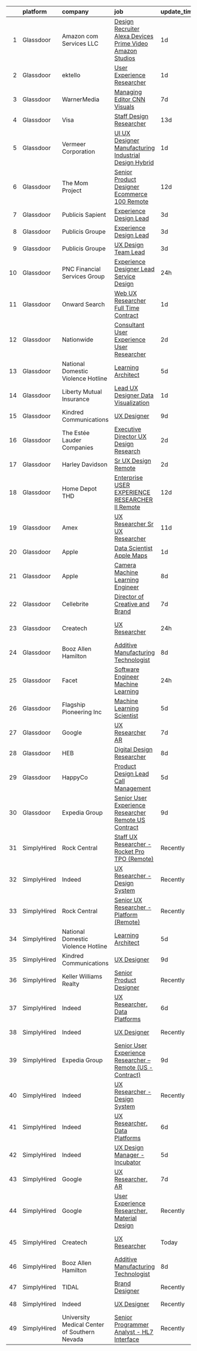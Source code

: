 

|    | platform    | company                                      | job                                                                                                                                                                                                                                                                                                                                                                                                                                                                                                                                                                                                                                                                                                                                                                                                                                                                                                                                                                                                                                                                                                                                                                                                                                                                                                                                                                                                                                                                                                                                                                                                                                                                           | update_time   | location                  |
|---:|:------------|:---------------------------------------------|:------------------------------------------------------------------------------------------------------------------------------------------------------------------------------------------------------------------------------------------------------------------------------------------------------------------------------------------------------------------------------------------------------------------------------------------------------------------------------------------------------------------------------------------------------------------------------------------------------------------------------------------------------------------------------------------------------------------------------------------------------------------------------------------------------------------------------------------------------------------------------------------------------------------------------------------------------------------------------------------------------------------------------------------------------------------------------------------------------------------------------------------------------------------------------------------------------------------------------------------------------------------------------------------------------------------------------------------------------------------------------------------------------------------------------------------------------------------------------------------------------------------------------------------------------------------------------------------------------------------------------------------------------------------------------|:--------------|:--------------------------|
|  1 | Glassdoor   | Amazon com Services LLC                      | [Design Recruiter  Alexa  Devices  Prime Video   Amazon Studios](https://www.glassdoor.com/partner/jobListing.htm?pos=117&ao=1136043&s=58&guid=000001816b4bf6c186ebe4c7071028c8&src=GD_JOB_AD&t=SR&vt=w&cs=1_d46f5a2d&cb=1655362549769&jobListingId=1007940037624&jrtk=3-0-1g5lkntnor05f801-1g5lknto0ii0v800-4c5852f152ca5b23-)                                                                                                                                                                                                                                                                                                                                                                                                                                                                                                                                                                                                                                                                                                                                                                                                                                                                                                                                                                                                                                                                                                                                                                                                                                                                                                                                               | 1d            | New York, NY              |
|  2 | Glassdoor   | ektello                                      | [User Experience Researcher](https://www.glassdoor.com/partner/jobListing.htm?pos=104&ao=1110586&s=58&guid=000001816b4bf6c186ebe4c7071028c8&src=GD_JOB_AD&t=SR&vt=w&ea=1&cs=1_2d49d1f8&cb=1655362549768&jobListingId=1007939618815&cpc=7095061949A44974&jrtk=3-0-1g5lkntnor05f801-1g5lknto0ii0v800-915ffd92501460ca--6NYlbfkN0CLjQmfy67UqlWxJvyH5uxFrQGBFL1cdeZdgq-fUlKTljvii19VO40o9hODfeR06z4R3gKYeA12dSiTX4yFC_llT-SHO-vTVqwBvTr0TUeQ7sqQLmharss2OEzlzSIVsfsJmAiheDQVb3SGwk3mUzb-JDtsyTgnc840NTm9Xfdo-DwM4oPtxPVfXtd_PHWKQmccjNi73K79CX4igqluS7B5a48GrdZx31Qbious85VqN6sxs0DpemCxxR8GhptH-v9L80m7EG6Ct5JeGYoMgsdNYH6chaebvH9g0iGxg9XAp4NpVP0agaYFLO4j2ZoyXbjK0oK1w4CoPJU0unDVOrPIpltVTSctyA2AxwoQGIrTCHJ-6r8DUK-edM3kwP3g1ENMBTDVqDEob6H2rAG-VdoLFCg_s8Fs-cT7C2tAFtj5YXFDcLPjjLTXpM9aH48Lz_tgUsxR79qsEyvi9sG23oTQ1cMf7WaYnEqX1OQAx5RSaCmd9VGTUHw06II6YqqS3X48ZsaQGT0xrlmeQ9nMJG9a)                                                                                                                                                                                                                                                                                                                                                                                                                                                                                                                                                                                                                                                                                                                                                                                         | 1d            | Washington, DC            |
|  3 | Glassdoor   | WarnerMedia                                  | [Managing Editor  CNN Visuals](https://www.glassdoor.com/partner/jobListing.htm?pos=130&ao=1136043&s=58&guid=000001816b4bf6c186ebe4c7071028c8&src=GD_JOB_AD&t=SR&vt=w&cs=1_fc001968&cb=1655362549774&jobListingId=1007927233663&jrtk=3-0-1g5lkntnor05f801-1g5lknto0ii0v800-9269f9eb4ea3cb9c-)                                                                                                                                                                                                                                                                                                                                                                                                                                                                                                                                                                                                                                                                                                                                                                                                                                                                                                                                                                                                                                                                                                                                                                                                                                                                                                                                                                                 | 7d            | New York, NY              |
|  4 | Glassdoor   | Visa                                         | [Staff Design Researcher](https://www.glassdoor.com/partner/jobListing.htm?pos=128&ao=1136043&s=58&guid=000001816b4bf6c186ebe4c7071028c8&src=GD_JOB_AD&t=SR&vt=w&cs=1_bc32535a&cb=1655362549773&jobListingId=1007914977157&jrtk=3-0-1g5lkntnor05f801-1g5lknto0ii0v800-6e5edac88f45572f-)                                                                                                                                                                                                                                                                                                                                                                                                                                                                                                                                                                                                                                                                                                                                                                                                                                                                                                                                                                                                                                                                                                                                                                                                                                                                                                                                                                                      | 13d           | Austin, TX                |
|  5 | Glassdoor   | Vermeer Corporation                          | [UI UX Designer   Manufacturing   Industrial Design   Hybrid](https://www.glassdoor.com/partner/jobListing.htm?pos=102&ao=1110586&s=58&guid=000001816b4bf6c186ebe4c7071028c8&src=GD_JOB_AD&t=SR&vt=w&ea=1&cs=1_57c49438&cb=1655362549767&jobListingId=1007939572469&cpc=87E10CCD0B336EFC&jrtk=3-0-1g5lkntnor05f801-1g5lknto0ii0v800-5814b1387374f9ff--6NYlbfkN0AQhm7jCNPWkAtdbrHYinuEF-a0ad_XwdBYqI5V9T1t0eKmjEvq3vv5sOGzcJNLHLvIjBhYqmqlClFR6e98mvR4lkpUc3f2JXGugAMhnxLn-m9ANesKFbG4fAHzH33GX4vDGc_zmHO1yvG1hduN-bPLqT7qrNTUkiEl4C7Evff0_3N74_eX90ADEyK0E18Btu9FYThZiCdK-dDpHpb8kh_idNSEH0m7WR6uww6SnAW_pehyuV-s1m3JCviJaj6oU-HcX8XDIV5xNTPSP4-7JezLYu9EpOm8KjqmaB3JniUmR1fEYWkysJ0YwRHCiSRNLbY9gAhLPYkroNrBSVBsMu1RbwEDY0QsZKS444g8PHXT9sn13vZf6kIwPFDklBbuM5adQIbe135JhoWMCzhyth6NBZ3NkaXx1adeR7Swh3A_6m1WyrihBJcgUFaJlLkfCDPdWlpK-7mz0dheqeLijDHQ3bSSuP3Ryv71ZAuZqgae33ar25qbBtTDXNCiPO_76QRzsBgk5gM8vA%3D%3D)                                                                                                                                                                                                                                                                                                                                                                                                                                                                                                                                                                                                                                                                                                                                                            | 1d            | Pella, IA                 |
|  6 | Glassdoor   | The Mom Project                              | [Senior Product Designer  Ecommerce  100  Remote ](https://www.glassdoor.com/partner/jobListing.htm?pos=112&ao=1110586&s=58&guid=000001816b4bf6c186ebe4c7071028c8&src=GD_JOB_AD&t=SR&vt=w&cs=1_6363de9d&cb=1655362549768&jobListingId=1007916631797&cpc=8795CF9063CD573D&jrtk=3-0-1g5lkntnor05f801-1g5lknto0ii0v800-5dc217c156d2c160--6NYlbfkN0BDp_epf89aHDQhKpPegNJQ_ldQpEFZQsM9OcONMGxWx6pU56EKHF58QjVdAUvn2gUtaHUX3eLkJUiJQbi6OaBCyzUet3Z3d50_CjC2tXwtJcpx5M_a7xHbrE0_NT1JBo_I04700zYR1GArHt4e4I2AyoeFWxNoCyUlXVVhu8DkOuV_rtohP-ykCF1AY_QxfwdKnU6t7Jejw74HphY28Ylsi3bAywh7RMwXiKyZdomk6N9uKvQmTTAQI5XdgJCsxUlpXYrN6BR5wxMFRlsmPP3EnxrEqKrDVUpcaNH0P3xpz4QCS11r2S1s1utwGH6eyoZZyeups1o6yxgzM4bU9KXC6xR2VpV24oR4K1769rub_qI9MY602M02ne4SevxH32U6rpGAZ95FxelDTs0b5aQdSgMR-f99gIj-m4lNSkjnXB387CpF7yE0G5ob38hs7vcACwythm9jM35ukFx3H-xGO06c9FxKebWXMVI5R35AGEzJl7huF9K6IywdOa0Dm3RZI6wlUCejEZnGZ0m4M2frKADlw7xxbjCIcKgK8MHTopAz8C_ZfAwa5ivZclbnF7gudoduimYEKw%3D%3D)                                                                                                                                                                                                                                                                                                                                                                                                                                                                                                                                                                                                                                                                                                            | 12d           | Remote                    |
|  7 | Glassdoor   | Publicis Sapient                             | [Experience Design Lead](https://www.glassdoor.com/partner/jobListing.htm?pos=114&ao=1136043&s=58&guid=000001816b4bf6c186ebe4c7071028c8&src=GD_JOB_AD&t=SR&vt=w&cs=1_93ea83ab&cb=1655362549768&jobListingId=1007934931638&jrtk=3-0-1g5lkntnor05f801-1g5lknto0ii0v800-77a468ae4d75ef22-)                                                                                                                                                                                                                                                                                                                                                                                                                                                                                                                                                                                                                                                                                                                                                                                                                                                                                                                                                                                                                                                                                                                                                                                                                                                                                                                                                                                       | 3d            | Arlington, VA             |
|  8 | Glassdoor   | Publicis Groupe                              | [Experience Design Lead](https://www.glassdoor.com/partner/jobListing.htm?pos=105&ao=1110586&s=58&guid=000001816b4bf6c186ebe4c7071028c8&src=GD_JOB_AD&t=SR&vt=w&cs=1_6a8ec328&cb=1655362549767&jobListingId=1007934425691&cpc=7F6F94E2229B3AB5&jrtk=3-0-1g5lkntnor05f801-1g5lknto0ii0v800-382615c1289c0ca0--6NYlbfkN0D_XFSRfOpY7hhzl86VUrgfgdzYRVdqdkK81Ka1OFk9uvbkATakQEdFwrYHTgh9OVwBtHYeST2bQAkasn9xaf1w8KSFezw_4TerrmgxmnbLkkAax3jNFfEFppmRysJvJ9SdePXjCVycuVDBhETutpIXJK0z_W9iPAjAO1yxB_TIOxaaJF9styGib-OjSO4dwP2M_m6nWIw6Tq32WCn6aCQmT1gKh59DZr2kcP0ehiB5SQzgWLu6-GhU3BBC6PcwHDnepIzYguFnBLZj2HG1Toxk7aGiPahlpv8CjiQfxDN8a5sotMTmOVsCP5pwNh_KLbdXCyevDdiGQB26iUuKHbIwIDhid9ZtoWL9gBcuD7JBIlJv5HMmQQLnI3q0L4jl56axZkKGl7kKRzFyF_rEvrGYV6djFROXkLjQbOriDc3X5_tBHzFM0Ru3li04R1Q5ESPuJ565wyMSB0ZSHHaaJ6rJEvR4pOsnbuDQYPgVDu0e0gM8MQ3P9wWtzDBW4oL2MKkyU4uJ3E6r_fpXAVmPvlA_p3mkXfisSIxtH_c7WtHbubaaEZWmi-S1iBAifKVkzKIyYvsIVRpu6w%3D%3D)                                                                                                                                                                                                                                                                                                                                                                                                                                                                                                                                                                                                                                                                                                                                      | 3d            | Arlington, VA             |
|  9 | Glassdoor   | Publicis Groupe                              | [UX Design Team Lead](https://www.glassdoor.com/partner/jobListing.htm?pos=106&ao=1110586&s=58&guid=000001816b4bf6c186ebe4c7071028c8&src=GD_JOB_AD&t=SR&vt=w&cs=1_7e1465e7&cb=1655362549768&jobListingId=1007934425816&cpc=B101C867B3EF2D75&jrtk=3-0-1g5lkntnor05f801-1g5lknto0ii0v800-27508a5d33371466--6NYlbfkN0D_XFSRfOpY7hhzl86VUrgfgdzYRVdqdkK81Ka1OFk9uvbkATakQEdFwrYHTgh9OVwBtHYeST2bQHqZVu2VQmGoH6nL6wJ1dQRAltlNrllCYcrzh3c-Vr_CA-mOrDm2ksWctH1SlP43RUOhohSOAiq0qd6NmjjtYHw9tIihh9qXgCFo3K4p8Xf3oJ1iojTo5R0vY1E6xeQ4daYiqIO1JLZqyfVFugm7xysCRA9t6Ckz8AkjTUSBf0MAhb7GtUIhUarHTpYPwu3Vx8QLF38NvyDQtvBidFLB-S5UyIhWAxiW0lCwUdI-N70lhJ08GXBj-H4TNi6iJSzTZ7fJujw2O-eINmxerLlEm9hhzoPe9pM3gEc6CQmGErAY_Md9pLwsCAoVP5vmLDFa42G2V99KYV8rRwWWIm7fWEgnvJzev83craAtLUaIJHMF7HNFdZ5nElsjeeQusw3Ud-ifB8x0LdfX9jtcRvG9OFNium6zCPfl5wtRYIPR784eYtaCnmm2WUiMovbL6TvVrAeAyv_ZSR4PkrhkLD6yravWZLT3v2Z2sQ1ZzsRYe5_PmiJ2J03vjO0gOkGaxPuiDQ%3D%3D)                                                                                                                                                                                                                                                                                                                                                                                                                                                                                                                                                                                                                                                                                                                                         | 3d            | Birmingham, MI            |
| 10 | Glassdoor   | PNC Financial Services Group                 | [Experience Designer Lead  Service Design ](https://www.glassdoor.com/partner/jobListing.htm?pos=107&ao=1110586&s=58&guid=000001816b4bf6c186ebe4c7071028c8&src=GD_JOB_AD&t=SR&vt=w&cs=1_461e4aaa&cb=1655362549768&jobListingId=1007942037231&cpc=32EE424DE2B657EB&jrtk=3-0-1g5lkntnor05f801-1g5lknto0ii0v800-e1048c4a7488a4b5--6NYlbfkN0AMofH_6zXbiqn6xehDj89HQNfpf30LHk40Y3Yl5cZTpm-EXukPQNetNbgZyPcaSjneri_Zr3A6QWF6FdAlbOrEMBNVOw9vgoWDRUe91IVDv1OwB4wFmp8KO_fPo_MXpvTlU-C4Sa8lcMKpDh0X7uZ4aPMVaYusQvkk9hD1fx3f2YntrD-lfDFzRM7PzuDnE0NQSlwfeSYALccZG4q6qbBqi1H9iXk0p2IsE6PYDWkH1HurTeFiecRf9Z2S0X85ZYTa2Gna7dr45z4CAV3alxm0h7QlJiUOqX4hPG4Oqm3X4bAglnMJ6kkID9KhH1VDghsKtpYv5iDA4YvivFNIX0DKiGsTuxrI9YmtSJ-5zrfCjiUUMQ5lWYifTFjHyMXA9ell4uU9H-nD6ocRgJa_dQJ2IutDtpmZ5w7SHOFqbi_V76O_Z-jkiWfY__9DALAhMxdPN0nSHyWNA4Ebx71lAb1wkZdzHWuPOcBNMdA6ea48Y0QT46Nh9JVhWoH4PJe_zN9wuc-mR7AycW2EjEt-rvwMyWH8MilHRLqc7tMY-9O-4ZbYJ1DvffZGKh3UaxAVVk7hOnU357H06_09GHHYeCptoKvxz6ydxdmyEdHb6zYI1MoWltgFTC5pcyO17qZlVSMgHxO_VHrWHQq9G1XaIU0RSDbI4jYdQllEINeHRteESh_OFKUk139It_soE2KdyBS0KPLWAl_cxT7IBN2c74ECMsTOfvezSQX2NswTWNGuRhen2Z3Rkq_i0c455-OZ82NpE2wX536d4RHfjUzcywVKgSFfifARNSun1JDKE_eWWMJ28BweEd1GzPzxgwkEkdJFhA-TixduWtx3utK8zX1b5mTEj-ZYDPqYyTVp7XZlUQum8ZV5_n3yJSzDG0s0NCnJJh1FhkHWiICermX-zERf6IhcjJCcnQYL7hQTaeVAireruFPaBLKcjuRgW8UQ-PkCUNUnxjexiUzJhWkzzRh73A2O-qTzCwO_-GvL-iolldmMAXc8p7b-rxmppe45QbTxK4R6tQWqnqlD2oR66FmBFwpRGPj8C7nMFaudo-_g24ikDVnu9sLNyPQo5d25Rhvna713joffzeTSPVl0d7onUl89HFYHolMXFdBbdCs1lQnJJeLOUiCCX9DdkRNA8Suur9s2DDyc8KcLRB58vixwPg-RjhliKZrlW-Q_lZ7uOLNuKr4HDfTyTduOXQy322wREt0MulumfEZC4ycikTaHs2jcWu-InFGQ-CfIuyC1PHmkFLkNU3jKc-GtDvVGeN4%3D) | 24h           | Pittsburgh, PA            |
| 11 | Glassdoor   | Onward Search                                | [Web UX Researcher  Full Time  Contract ](https://www.glassdoor.com/partner/jobListing.htm?pos=109&ao=1110586&s=58&guid=000001816b4bf6c186ebe4c7071028c8&src=GD_JOB_AD&t=SR&vt=w&cs=1_9fe0de7e&cb=1655362549768&jobListingId=1007940042341&cpc=8CDBB1EC89CF7160&jrtk=3-0-1g5lkntnor05f801-1g5lknto0ii0v800-46016db12243d46a--6NYlbfkN0B7YoEZZ2QAGDyEGGmBPAUWSHc1Mt3sMCn9FehKcWA3w0jw7EbYYLNYrsl7tzDtlmlQSUvfRpJRCbv_P0iYogh_lSFwspnq4sCwQ51b79w-0e-rcgtuqIJpxCMci_goJtyYRxG9MaUhxITQ-9vrLjypFDZqPJxd_WXNDtaSnyNStnf2tM82Jjf9KNCuUUJwlRspq8-2z_zSp2mRPJ4bSwW4Vd1Q-3kzwjGUH6inWGrirrlMbYdZyQ-FWj1nbuJFLBH3pNqw4Q0i2KYuDPp_kJSCH_K6rKEj8p1ptq2DKUc7qZ3W_fcxOe6vbEyBG7bjDQOHXYW896oIGHAdR1UYt2zq6uzi4Y--ZCk2k_rsJC5dq0RC-eK8XlcsbEd46FKcfn72o3BrXoNf0EZUTtaRaebH3FbJ8S0DEjwAzgHilS3uE-V2XRlPKi-QZdxdIwzEEMBLRoOIby-9euknlzFieo9r0UCVrdjQH7ySBt5Mh8nxej3nan0AtReFR4XPFX8afbqP_mCdzZ9IH_txXxxR_E8XHy36cKWRvU6z-v2EdcUQMRMuUpktP8SWvxc1vYxX-xpIsDWNoUw0OQO-Vnu71W6bJM7i53AlOWYRr6Fisq9y6_ySa2wDwzqb8W418WCqI31Bscj3LJoV4J6PnQG0RLbUiHGHxCbB7E2FXC1zpcjICHDiholZlyqL6n7AioMlbheSa4wLRZhLAmrp7IVSHOnAAoYPxBkegchVDifTuTjfRp3Qnw6sXS5Pnac02b8xC1E1PtDfjliVJzj6pDh0AZA-lhqy2Rtq-156YChAdBRjR_unJRSWHOTX__rXmn9-3LR8VD_cqx00X6L1LVwcajPF6t1VxXPEmGnCuAObI8A9Ha4ru92zUGoh7NqAVONQtpa3XawVx0OHolpx3tOjdrcs7vGajKCq_i81xdN-DoGdoH5yq5bStp_GgcpbZ091mwvRZecVI985Nhg-txZQI7TfA3EDfXBUjwKQlE8f_4ei2q4SdvpeWR_EaWZD1yGglyq8etgjqYxHVA%3D%3D)                                                                                                                                                                                                                                                     | 1d            | Newark, CA                |
| 12 | Glassdoor   | Nationwide                                   | [Consultant  User Experience  User Researcher](https://www.glassdoor.com/partner/jobListing.htm?pos=118&ao=1136043&s=58&guid=000001816b4bf6c186ebe4c7071028c8&src=GD_JOB_AD&t=SR&vt=w&cs=1_fcbeab59&cb=1655362549769&jobListingId=1007935266371&jrtk=3-0-1g5lkntnor05f801-1g5lknto0ii0v800-521af0eb0c1b4f09-)                                                                                                                                                                                                                                                                                                                                                                                                                                                                                                                                                                                                                                                                                                                                                                                                                                                                                                                                                                                                                                                                                                                                                                                                                                                                                                                                                                 | 2d            | Columbus, OH              |
| 13 | Glassdoor   | National Domestic Violence Hotline           | [Learning Architect](https://www.glassdoor.com/partner/jobListing.htm?pos=119&ao=1136043&s=58&guid=000001816b4bf6c186ebe4c7071028c8&src=GD_JOB_AD&t=SR&vt=w&cs=1_93abcab7&cb=1655362549769&jobListingId=1007932462178&jrtk=3-0-1g5lkntnor05f801-1g5lknto0ii0v800-598d2697d5f9388b-)                                                                                                                                                                                                                                                                                                                                                                                                                                                                                                                                                                                                                                                                                                                                                                                                                                                                                                                                                                                                                                                                                                                                                                                                                                                                                                                                                                                           | 5d            | Austin, TX                |
| 14 | Glassdoor   | Liberty Mutual Insurance                     | [Lead UX Designer   Data Visualization](https://www.glassdoor.com/partner/jobListing.htm?pos=108&ao=1110586&s=58&guid=000001816b4bf6c186ebe4c7071028c8&src=GD_JOB_AD&t=SR&vt=w&cs=1_14a7a24d&cb=1655362549768&jobListingId=1007940071636&cpc=5E31031E1AFF45A7&jrtk=3-0-1g5lkntnor05f801-1g5lknto0ii0v800-23c8841b6c21757c--6NYlbfkN0D19kSVUiNzG2UWy1lRGehFMusHrHGUl8ru40ax50wmt-THYVDVXiQ1RxehNPznEJE1U7VDE0f2KIsFInOFhur_BYiO6_npZ3qtwMUX1c-HLGgfGN79yWfITd6vLFPpn0JsUPpP4kjWKD_NlSFGJfZJuLLIw_jLgqt9CjkkYS7CbMFBiVRCLpGw5CPnwn0y0vFOq3vUA27NfUSeLicYuF4Lw2l3kjz7zOCauzJExEeI9JZFbLAYU84H6xCpkiE_EoaJZTcTH-zM3EnqkovCqJ0fbsbXgUf448-wOeeRX7GNTMAhcnOT6kVsSsNckYJZOqX1HNvywf3kWmnQ5jSToMafU5UyiiY-FWA9fJ6dAR4mZUsjAj2Blms8_TIsoaqE2OzZBKn85QwgsLjhdVjV2RqcmGKhIlcK1rm1XFNAx65Y0Q2HvppCJo1kB5eIIaWqJSjFdUhN4FVQcVGqPDGXgefjH6CLel-Rp5x2X7Xup4xSFI9vmpQsm791R10JZYIxvPy_os_oEyejwyMy0Da-EDsPog53U3s5-EA9yEViXWTwm6eeApV06sgz97G5haPTOE6Xa5gyBaDxUwpIFyeHrPBBW_c9BQPFndJQSP5PfzTS_qNwQIuiSAUW1BdSy8IASAYPbEG_RzxsQQ%3D%3D)                                                                                                                                                                                                                                                                                                                                                                                                                                                                                                                                                                                                                                                       | 1d            | Remote                    |
| 15 | Glassdoor   | Kindred Communications                       | [UX Designer](https://www.glassdoor.com/partner/jobListing.htm?pos=123&ao=1136043&s=58&guid=000001816b4bf6c186ebe4c7071028c8&src=GD_JOB_AD&t=SR&vt=w&ea=1&cs=1_4df08405&cb=1655362549769&jobListingId=1007921846710&jrtk=3-0-1g5lkntnor05f801-1g5lknto0ii0v800-f343ba97e14ae0b7-)                                                                                                                                                                                                                                                                                                                                                                                                                                                                                                                                                                                                                                                                                                                                                                                                                                                                                                                                                                                                                                                                                                                                                                                                                                                                                                                                                                                             | 9d            | Remote                    |
| 16 | Glassdoor   | The Estée Lauder Companies                   | [Executive Director  UX Design   Research](https://www.glassdoor.com/partner/jobListing.htm?pos=103&ao=1110586&s=58&guid=000001816b4bf6c186ebe4c7071028c8&src=GD_JOB_AD&t=SR&vt=w&ea=1&cs=1_042673df&cb=1655362549767&jobListingId=1007936688010&cpc=B4454408B5C4E155&jrtk=3-0-1g5lkntnor05f801-1g5lknto0ii0v800-c2b845cbefcab524--6NYlbfkN0CxGdjep8Kzl0oB9O7apyRfO4_gxrOgeSrUZstG6H8c5sFfK8-LW0KgkBVxYSn8XH2mBqPZ52PnMa0CgR7CHDJbOsgYdf6UZag9E3mjpnO_OnbZ-Kxf1XMwz3nxlj8jsevQOC4nBtXXISgg6aPw84qNoaCwnHVfLZynf5EJl8FLukmgCIEJJLs1iOi4IKVlazeK9_BP75SFsIH9txmye8Vybz4CBTP94Rn4ky7Fg1-HsAvtuG9JSEv73bUVLfi4CQEUax4aqEOHpyfPJ7ynRLflbZL6gbqyndb1GcFkE4qziiAaig8QmvXSfrNmpa7BQRMQm36SGlivgj95GgTMnSo7UizBEDekoMk_OTcAA5FVrZP-l8sVMjjJKEBr1yunLRc9EvFuMJ5B_xfvEfNa8PpYqpfblXvjeb-oxC0M_zdfosAzd61I00SStHIglXZiec7UZf4QcfF5mOv4qaRez_wS1-rwiiihVpSM93W3ztT9k_o_D8xUpGDssLtGgX9be4XaIXfaECN_dp2TJ94aRcHW)                                                                                                                                                                                                                                                                                                                                                                                                                                                                                                                                                                                                                                                                                                                                                                           | 2d            | New York, NY              |
| 17 | Glassdoor   | Harley Davidson                              | [Sr UX Design   Remote](https://www.glassdoor.com/partner/jobListing.htm?pos=115&ao=1136043&s=58&guid=000001816b4bf6c186ebe4c7071028c8&src=GD_JOB_AD&t=SR&vt=w&cs=1_3545198a&cb=1655362549768&jobListingId=1007937092222&jrtk=3-0-1g5lkntnor05f801-1g5lknto0ii0v800-92c0c44564959acc-)                                                                                                                                                                                                                                                                                                                                                                                                                                                                                                                                                                                                                                                                                                                                                                                                                                                                                                                                                                                                                                                                                                                                                                                                                                                                                                                                                                                        | 2d            | Milwaukee, WI             |
| 18 | Glassdoor   | Home Depot   THD                             | [Enterprise USER EXPERIENCE RESEARCHER II  Remote ](https://www.glassdoor.com/partner/jobListing.htm?pos=120&ao=1136043&s=58&guid=000001816b4bf6c186ebe4c7071028c8&src=GD_JOB_AD&t=SR&vt=w&cs=1_0b8029b0&cb=1655362549769&jobListingId=1007916312296&jrtk=3-0-1g5lkntnor05f801-1g5lknto0ii0v800-4d4eeb5378b0fa9e-)                                                                                                                                                                                                                                                                                                                                                                                                                                                                                                                                                                                                                                                                                                                                                                                                                                                                                                                                                                                                                                                                                                                                                                                                                                                                                                                                                            | 12d           | Atlanta, GA               |
| 19 | Glassdoor   | Amex                                         | [UX Researcher Sr  UX Researcher](https://www.glassdoor.com/partner/jobListing.htm?pos=125&ao=1136043&s=58&guid=000001816b4bf6c186ebe4c7071028c8&src=GD_JOB_AD&t=SR&vt=w&cs=1_9c02bf85&cb=1655362549773&jobListingId=1007917582523&jrtk=3-0-1g5lkntnor05f801-1g5lknto0ii0v800-611c4c50716ab3bf-)                                                                                                                                                                                                                                                                                                                                                                                                                                                                                                                                                                                                                                                                                                                                                                                                                                                                                                                                                                                                                                                                                                                                                                                                                                                                                                                                                                              | 11d           | New York, NY              |
| 20 | Glassdoor   | Apple                                        | [Data Scientist   Apple Maps](https://www.glassdoor.com/partner/jobListing.htm?pos=110&ao=1110586&s=58&guid=000001816b4bf6c186ebe4c7071028c8&src=GD_JOB_AD&t=SR&vt=w&cs=1_857babfa&cb=1655362549768&jobListingId=1007940998229&cpc=FB7E4A1762AE5BEC&jrtk=3-0-1g5lkntnor05f801-1g5lknto0ii0v800-881a0796395f1554--6NYlbfkN0BvKrLyj5gPmtZO9T8euul8TCxuuKNOtzRJOomxnwSEodTz2Bc-sPZl1dBMH13w-jOMlau9UMwgLK0J_b8B0XCCbubck88O_agyUrjlSznsId-luSbCh4XkKcP1C6o7s6EjxV9xt75Gszj96XFt_mCvAOHGgoxTDMUWHQ4NXFFExnhvx_5JVmtgBooRvunaKEyu8WBb17q4to6_gMNTwCj3YVjn1rlvrTNUpslN7ff9u1hjUEmd3Y1QV7fxipbv5trbWU6j0xLPiNjSI1tbhPM3ktVQq18LE2zyEmkIkfJuFfbOakSWhEmU46xVDnBKmafwxELoqn93Dt2Wl3gd-jGFL5-122UR0ns6FyPE2XmxY-hm3sEzx47Z-DKI-9I71CEMx8HUVjVQEBdvb-Tk1vQOwgU5n4zv6IWLgpaI1adfDNQ3FfJcTxNzAfa4kPaXI5-B5GxXxIQUCPmPsfYvfv-M3I97MFvGVrS9ECwxGUkINcIxizTaOEQIC52WnKf5LUb9wJPnigSch-0Jke7k3WTa7haFcwa1maeuSzrssEhCg7QEJNPMhXqn7i0_S_3cA3_ipzAfdebpxIcDuqzn0Sjw5MdZ_6tKN92gqbvjOwQHDZzI_92XPvFz502hMxsF5yBPVcMa8rUQ8BNqnANuoev4x2CF2q3aaM-ELqWNfjTLWd43FFBLMLm0JYZKprcpA7fU_WumgW6BGzb3lBTOCgVvh1FPuy4MTpBUAKlg4y1JJe_yujhQsnx1ce4AfdBczwLQDctEsw9nzCfVF2jxSWOwt8gJnaugaFEoljXHb9PKNJYutP7ttADm5xQSxNzNxCrHihRiEZtD2g_dQq5-N9f2rcATGk9_LrPfyzHU1PRfSGP_kggvmmiUNHnmg1FJL0Y-r8vHSLXKJ0twFlFEEgaDYHVAIvip2S8LdtuoNsmlH-rRzFkuOsF-WviLZmhobvUv6DTxk0S-3vU9eOXgHG8K)                                                                                                                                                                                                                                                                                                                             | 1d            | Seattle, WA               |
| 21 | Glassdoor   | Apple                                        | [Camera Machine Learning Engineer](https://www.glassdoor.com/partner/jobListing.htm?pos=111&ao=1110586&s=58&guid=000001816b4bf6c186ebe4c7071028c8&src=GD_JOB_AD&t=SR&vt=w&cs=1_b85e7147&cb=1655362549768&jobListingId=1007922712152&cpc=32EE424DE2B657EB&jrtk=3-0-1g5lkntnor05f801-1g5lknto0ii0v800-52558ef9fd9a27d9--6NYlbfkN0BvKrLyj5gPmtZO9T8euul8TCxuuKNOtzRJOomxnwSEodTz2Bc-sPZl8WPllYOnI2gRPgU1TYhQxalTes3pQEmUB48w2b4FRUmTaaee4LYve7biEu7g32yQINpT8XYhsvE5HS2n9FPp4Sf4-ZTW4TPXxw9rRC3fra7OVfM8gwxfu5Td-8tpi6TBBe1GLaYzIgBcLNhuXQFyEhcxEd8tLRlkzLyczLpSjknsCVNcoZwCD2Hc7wIzKlPh96mVB8d-xpwVANf2Y3FIgyqLwh5qsGFr8-DGFhHx7jvqOFVnauMesszWRbJ8vQt36uUYldsYzE5Fr6IL4Ckm6cevd91bu16a_yKvpgq92YF5lYs_BB8ElnW9mTyKGOWnF22q-ygHKQ9csjt0jzlXNAe_zW33VC8rBS0t68C1D4KN_KneJWo4ZMd20S7D7YZF9cQmGoOxFs8SEi77856txffPIfdXvhGv7YrxFluQX0f2lBzZjHnLUdylXes7eMrNssv7zoDxGBatODZNCDJbBBNpGBJIJWgb-I_wIDBHOmVuhswJ4YtgaoCOK_Pn1YOKTLKhhfJbvvBo1XkeRE20BPswPJpmsp4DcdjaLK6Dz4wSZCFzKWZ0vY0aC8lslCMuSXjQQtAL9Zq1tqc5hQ76eP4bEt84e4Wq-OC0PjxyuH_s0b0xQiaKKYHwCEkrzCfEMQQIUsLorYMOhdIH6H07xY6oqpsNP1tyWHF8yTn8B0AdsXO4kWnsB8OV4ktu_hZEwANPu-HiuNAiQhcK2-hhhO_JK912F9hbD45ukeXuTGxfsqMyL9TtJxIGU_T_NRJ0gh-Znrqoc1K1c3l1wEW1X3Lg6w41-7GRxQ_-mJYtAoZviy4d4ILh4eg7emwjZu7NzWfhNIjTJJ-mJXae3voin8d9OLHllsmU0awf5COh5naD1IrNKYNq33cl42pds5OqspBGLG8flpFyHcplAl9KAXxsc21oS7ZC8DNrB3MQqL4%3D)                                                                                                                                                                                                                                                                                                          | 8d            | San Diego, CA             |
| 22 | Glassdoor   | Cellebrite                                   | [Director of Creative and Brand](https://www.glassdoor.com/partner/jobListing.htm?pos=127&ao=1136043&s=58&guid=000001816b4bf6c186ebe4c7071028c8&src=GD_JOB_AD&t=SR&vt=w&ea=1&cs=1_7bf8fcfe&cb=1655362549773&jobListingId=1007925990163&jrtk=3-0-1g5lkntnor05f801-1g5lknto0ii0v800-534e7f0649a08d86-)                                                                                                                                                                                                                                                                                                                                                                                                                                                                                                                                                                                                                                                                                                                                                                                                                                                                                                                                                                                                                                                                                                                                                                                                                                                                                                                                                                          | 7d            | Vienna, VA                |
| 23 | Glassdoor   | Createch                                     | [UX Researcher](https://www.glassdoor.com/partner/jobListing.htm?pos=122&ao=1136043&s=58&guid=000001816b4bf6c186ebe4c7071028c8&src=GD_JOB_AD&t=SR&vt=w&ea=1&cs=1_608c68aa&cb=1655362549769&jobListingId=1007942486177&jrtk=3-0-1g5lkntnor05f801-1g5lknto0ii0v800-f2ce10c15be7bc6a-)                                                                                                                                                                                                                                                                                                                                                                                                                                                                                                                                                                                                                                                                                                                                                                                                                                                                                                                                                                                                                                                                                                                                                                                                                                                                                                                                                                                           | 24h           | San Francisco, CA         |
| 24 | Glassdoor   | Booz Allen Hamilton                          | [Additive Manufacturing Technologist](https://www.glassdoor.com/partner/jobListing.htm?pos=101&ao=1110586&s=58&guid=000001816b4bf6c186ebe4c7071028c8&src=GD_JOB_AD&t=SR&vt=w&cs=1_5fe9cb33&cb=1655362549767&jobListingId=1007924061233&cpc=4443A2658AEFA29C&jrtk=3-0-1g5lkntnor05f801-1g5lknto0ii0v800-050e2dd094aa8120--6NYlbfkN0CaLaeO0W0aSDE10oNno4SsRl14ssiVXEJb5QYZji-zahvEu0xfL2FTqFd3xJ5yEYz65yEcfDtOhcPtqtGYotlK4Gs1_fc_fSpRPKQErFysk8jBMUsWYlDIi6zR01GACy8C1KZBadq9Ev5zU2Nc8oUYPvrOh1X0RJDTQY-WhgC8oumsreRO_2fnwECGk8K7chV496cLLWlM6WF8uwx68OwyR-yEl86sHHYBKVvClP1WN244-uOpaKVOgO4I_5q0LYBqLjNPzndthkgwbV_kllV78aHMa7kY6biV_EOHvIDXJeQewC-WVc1WTb4oMRdxU43HeNzQ80p-_33u5bD2s7zjgdVkJVPhf7O9h3cjxWvNSi56z8DSWIPFkedStl3wY_QgmCo_3Y_nb-5zHa8D0vy82NJmMIifuEHgKT8iJtWary8f6aAPazXLCds61jO2s4AeXOov7ELjF1l2EGMiyWIC3v1m_QhbbpVxdqBVGCpQHOCu1LrUy2Y5dM73DphA0prWvM_4cuLdgsrNvFUkTqsyBrG5mElhaG1ipEt0ElyvIXkQKUX6NLRVvmZX2xDlEOA%3D)                                                                                                                                                                                                                                                                                                                                                                                                                                                                                                                                                                                                                                                                                                                                       | 8d            | Warren, MI                |
| 25 | Glassdoor   | Facet                                        | [Software Engineer   Machine Learning](https://www.glassdoor.com/partner/jobListing.htm?pos=124&ao=1136043&s=58&guid=000001816b4bf6c186ebe4c7071028c8&src=GD_JOB_AD&t=SR&vt=w&ea=1&cs=1_c2d6c387&cb=1655362549770&jobListingId=1007942852875&jrtk=3-0-1g5lkntnor05f801-1g5lknto0ii0v800-d72e5880989bd4aa-)                                                                                                                                                                                                                                                                                                                                                                                                                                                                                                                                                                                                                                                                                                                                                                                                                                                                                                                                                                                                                                                                                                                                                                                                                                                                                                                                                                    | 24h           | San Francisco, CA         |
| 26 | Glassdoor   | Flagship Pioneering  Inc                     | [Machine Learning Scientist](https://www.glassdoor.com/partner/jobListing.htm?pos=126&ao=1136043&s=58&guid=000001816b4bf6c186ebe4c7071028c8&src=GD_JOB_AD&t=SR&vt=w&cs=1_5dac2839&cb=1655362549773&jobListingId=1007931814750&jrtk=3-0-1g5lkntnor05f801-1g5lknto0ii0v800-b8395492233b4de9-)                                                                                                                                                                                                                                                                                                                                                                                                                                                                                                                                                                                                                                                                                                                                                                                                                                                                                                                                                                                                                                                                                                                                                                                                                                                                                                                                                                                   | 5d            | Cambridge, MA             |
| 27 | Glassdoor   | Google                                       | [UX Researcher  AR](https://www.glassdoor.com/partner/jobListing.htm?pos=116&ao=1136043&s=58&guid=000001816b4bf6c186ebe4c7071028c8&src=GD_JOB_AD&t=SR&vt=w&cs=1_f773fb8b&cb=1655362549769&jobListingId=1007926549078&jrtk=3-0-1g5lkntnor05f801-1g5lknto0ii0v800-d861bfc41e3b8d5e-)                                                                                                                                                                                                                                                                                                                                                                                                                                                                                                                                                                                                                                                                                                                                                                                                                                                                                                                                                                                                                                                                                                                                                                                                                                                                                                                                                                                            | 7d            | Mountain View, CA         |
| 28 | Glassdoor   | HEB                                          | [Digital Design Researcher](https://www.glassdoor.com/partner/jobListing.htm?pos=113&ao=1136043&s=58&guid=000001816b4bf6c186ebe4c7071028c8&src=GD_JOB_AD&t=SR&vt=w&cs=1_60dfd6e5&cb=1655362549768&jobListingId=1007924600763&jrtk=3-0-1g5lkntnor05f801-1g5lknto0ii0v800-750a790b27e1ecce-)                                                                                                                                                                                                                                                                                                                                                                                                                                                                                                                                                                                                                                                                                                                                                                                                                                                                                                                                                                                                                                                                                                                                                                                                                                                                                                                                                                                    | 8d            | Austin, TX                |
| 29 | Glassdoor   | HappyCo                                      | [Product Design Lead   Call Management](https://www.glassdoor.com/partner/jobListing.htm?pos=129&ao=1136043&s=58&guid=000001816b4bf6c186ebe4c7071028c8&src=GD_JOB_AD&t=SR&vt=w&cs=1_f8b90ed6&cb=1655362549773&jobListingId=1007932489895&jrtk=3-0-1g5lkntnor05f801-1g5lknto0ii0v800-e6eb16b561ed81e0-)                                                                                                                                                                                                                                                                                                                                                                                                                                                                                                                                                                                                                                                                                                                                                                                                                                                                                                                                                                                                                                                                                                                                                                                                                                                                                                                                                                        | 5d            | Remote                    |
| 30 | Glassdoor   | Expedia Group                                | [Senior User Experience Researcher   Remote  US   Contract ](https://www.glassdoor.com/partner/jobListing.htm?pos=121&ao=1136043&s=58&guid=000001816b4bf6c186ebe4c7071028c8&src=GD_JOB_AD&t=SR&vt=w&ea=1&cs=1_a96d255c&cb=1655362549769&jobListingId=1007921506891&jrtk=3-0-1g5lkntnor05f801-1g5lknto0ii0v800-0afa602929549c66-)                                                                                                                                                                                                                                                                                                                                                                                                                                                                                                                                                                                                                                                                                                                                                                                                                                                                                                                                                                                                                                                                                                                                                                                                                                                                                                                                              | 9d            | Seattle, WA               |
| 31 | SimplyHired | Rock Central                                 | [Staff UX Researcher - Rocket Pro TPO (Remote)](https://www.simplyhired.com/job/nDUtDb29njJ5xh76A8Kw5SratkT7-VTCb7SihdPVm5HTqKstwFOSSA?q=generative+design)                                                                                                                                                                                                                                                                                                                                                                                                                                                                                                                                                                                                                                                                                                                                                                                                                                                                                                                                                                                                                                                                                                                                                                                                                                                                                                                                                                                                                                                                                                                   | Recently      | Detroit, MI               |
| 32 | SimplyHired | Indeed                                       | [UX Researcher - Design System](https://www.simplyhired.com/job/e86TnqnxJQBRcV_2-RzGirxsIIbhg2mnrDU1i4D_XTnutJC9J-I8RQ?q=generative+design)                                                                                                                                                                                                                                                                                                                                                                                                                                                                                                                                                                                                                                                                                                                                                                                                                                                                                                                                                                                                                                                                                                                                                                                                                                                                                                                                                                                                                                                                                                                                   | Recently      | United States             |
| 33 | SimplyHired | Rock Central                                 | [Senior UX Researcher - Platform (Remote)](https://www.simplyhired.com/job/bNiEYeGwCdyuQSZIywlPcPKvWGr9OhwNPpIgnNxtAAaSP_BfbJmIxw?q=generative+design)                                                                                                                                                                                                                                                                                                                                                                                                                                                                                                                                                                                                                                                                                                                                                                                                                                                                                                                                                                                                                                                                                                                                                                                                                                                                                                                                                                                                                                                                                                                        | Recently      | Phoenix, AZ               |
| 34 | SimplyHired | National Domestic Violence Hotline           | [Learning Architect](https://www.simplyhired.com/job/Mc46VSS7E7pWq34K1zmcMoiMlBSEgstmCaoYZZmlUKqt5Rp46ZhORA?q=generative+design)                                                                                                                                                                                                                                                                                                                                                                                                                                                                                                                                                                                                                                                                                                                                                                                                                                                                                                                                                                                                                                                                                                                                                                                                                                                                                                                                                                                                                                                                                                                                              | 5d            | Austin, TX                |
| 35 | SimplyHired | Kindred Communications                       | [UX Designer](https://www.simplyhired.com/job/E2ajmNRHO47_LZZH7tXFfLWhMX7TPvZewuex6lwiPOMfG6FuNf7AYw?q=generative+design)                                                                                                                                                                                                                                                                                                                                                                                                                                                                                                                                                                                                                                                                                                                                                                                                                                                                                                                                                                                                                                                                                                                                                                                                                                                                                                                                                                                                                                                                                                                                                     | 9d            | Remote                    |
| 36 | SimplyHired | Keller Williams Realty                       | [Senior Product Designer](https://www.simplyhired.com/job/j0nyWMRNxtcQstMHVo3bfqDjeJws-b_GqlnSDyYB7lIYlZcptTnnBQ?q=generative+design)                                                                                                                                                                                                                                                                                                                                                                                                                                                                                                                                                                                                                                                                                                                                                                                                                                                                                                                                                                                                                                                                                                                                                                                                                                                                                                                                                                                                                                                                                                                                         | Recently      | Remote                    |
| 37 | SimplyHired | Indeed                                       | [UX Researcher, Data Platforms](https://www.simplyhired.com/job/CEe2Z2rUNKcVDWjCR0m3Wg4irNLyjQoxSYP8Zd1PymUUY_KzyxjEIw?q=generative+design)                                                                                                                                                                                                                                                                                                                                                                                                                                                                                                                                                                                                                                                                                                                                                                                                                                                                                                                                                                                                                                                                                                                                                                                                                                                                                                                                                                                                                                                                                                                                   | 6d            | United States             |
| 38 | SimplyHired | Indeed                                       | [UX Designer](https://www.simplyhired.com/job/7GiZIE7D3Vdy_WwQaWJKRxT3iPyT6Rqzli4Zo5eTP3IEz4tsOt1bKA?q=generative+design)                                                                                                                                                                                                                                                                                                                                                                                                                                                                                                                                                                                                                                                                                                                                                                                                                                                                                                                                                                                                                                                                                                                                                                                                                                                                                                                                                                                                                                                                                                                                                     | Recently      | United States             |
| 39 | SimplyHired | Expedia Group                                | [Senior User Experience Researcher – Remote (US - Contract)](https://www.simplyhired.com/job/IPnGl0JwEk4xcnw1RxaFQQbOLFF0t8caJFIKInTozh4SMhawc84FIQ?q=generative+design)                                                                                                                                                                                                                                                                                                                                                                                                                                                                                                                                                                                                                                                                                                                                                                                                                                                                                                                                                                                                                                                                                                                                                                                                                                                                                                                                                                                                                                                                                                      | 9d            | Seattle, WA               |
| 40 | SimplyHired | Indeed                                       | [UX Researcher - Design System](https://www.simplyhired.com/job/e86TnqnxJQBRcV_2-RzGirxsIIbhg2mnrDU1i4D_XTnutJC9J-I8RQ?q=generative+design)                                                                                                                                                                                                                                                                                                                                                                                                                                                                                                                                                                                                                                                                                                                                                                                                                                                                                                                                                                                                                                                                                                                                                                                                                                                                                                                                                                                                                                                                                                                                   | Recently      | United States             |
| 41 | SimplyHired | Indeed                                       | [UX Researcher, Data Platforms](https://www.simplyhired.com/job/CEe2Z2rUNKcVDWjCR0m3Wg4irNLyjQoxSYP8Zd1PymUUY_KzyxjEIw?q=generative+design)                                                                                                                                                                                                                                                                                                                                                                                                                                                                                                                                                                                                                                                                                                                                                                                                                                                                                                                                                                                                                                                                                                                                                                                                                                                                                                                                                                                                                                                                                                                                   | 6d            | United States +1 location |
| 42 | SimplyHired | Indeed                                       | [UX Design Manager - Incubator](https://www.simplyhired.com/job/AHhJM-aDe-NcmNdwvJhb-gPxcmXcCkVLIE75boud2OpFtQMx5R_rYQ?q=generative+design)                                                                                                                                                                                                                                                                                                                                                                                                                                                                                                                                                                                                                                                                                                                                                                                                                                                                                                                                                                                                                                                                                                                                                                                                                                                                                                                                                                                                                                                                                                                                   | 5d            | United States             |
| 43 | SimplyHired | Google                                       | [UX Researcher, AR](https://www.simplyhired.com/job/i0oU9YGBDqve6hCDc8t0gT20CT_AmRUjiosVWroqen5c4RJA7aQ5Yg?q=generative+design)                                                                                                                                                                                                                                                                                                                                                                                                                                                                                                                                                                                                                                                                                                                                                                                                                                                                                                                                                                                                                                                                                                                                                                                                                                                                                                                                                                                                                                                                                                                                               | 7d            | Mountain View, CA         |
| 44 | SimplyHired | Google                                       | [User Experience Researcher, Material Design](https://www.simplyhired.com/job/ArVykDMulQk39nZGCUuDK1lJfik1g7ADZ3T_pjyky7YsNkP6WaYxiw?q=generative+design)                                                                                                                                                                                                                                                                                                                                                                                                                                                                                                                                                                                                                                                                                                                                                                                                                                                                                                                                                                                                                                                                                                                                                                                                                                                                                                                                                                                                                                                                                                                     | Recently      | New York, NY              |
| 45 | SimplyHired | Createch                                     | [UX Researcher](https://www.simplyhired.com/job/i7kHaMs_t4HJbJlYlCbNzuzUNip4IiMfa1iEYNfuICNgoGdDox8jZA?q=generative+design)                                                                                                                                                                                                                                                                                                                                                                                                                                                                                                                                                                                                                                                                                                                                                                                                                                                                                                                                                                                                                                                                                                                                                                                                                                                                                                                                                                                                                                                                                                                                                   | Today         | San Francisco, CA         |
| 46 | SimplyHired | Booz Allen Hamilton                          | [Additive Manufacturing Technologist](https://www.simplyhired.com/job/aX1q5uxCrUZ_BFPr36zd81W8FjdVNenl4q6sjx4_a2yxlqpgXLxMWw?q=generative+design)                                                                                                                                                                                                                                                                                                                                                                                                                                                                                                                                                                                                                                                                                                                                                                                                                                                                                                                                                                                                                                                                                                                                                                                                                                                                                                                                                                                                                                                                                                                             | 8d            | Warren, MI                |
| 47 | SimplyHired | TIDAL                                        | [Brand Designer](https://www.simplyhired.com/job/ZBcysQpgm3qF8SHw4Kif5YPfseyC73-o1_USw53eFxTUTT1aY_IWpQ?q=generative+design)                                                                                                                                                                                                                                                                                                                                                                                                                                                                                                                                                                                                                                                                                                                                                                                                                                                                                                                                                                                                                                                                                                                                                                                                                                                                                                                                                                                                                                                                                                                                                  | Recently      | New York, NY              |
| 48 | SimplyHired | Indeed                                       | [UX Designer](https://www.simplyhired.com/job/7GiZIE7D3Vdy_WwQaWJKRxT3iPyT6Rqzli4Zo5eTP3IEz4tsOt1bKA?q=generative+design)                                                                                                                                                                                                                                                                                                                                                                                                                                                                                                                                                                                                                                                                                                                                                                                                                                                                                                                                                                                                                                                                                                                                                                                                                                                                                                                                                                                                                                                                                                                                                     | Recently      | United States             |
| 49 | SimplyHired | University Medical Center of Southern Nevada | [Senior Programmer Analyst - HL7 Interface](https://www.simplyhired.com/job/M_ovQGtbV9PrAINJP9DhbCjCIqhBclTiONFFUMpBzc_ek0m7u1saLg?q=generative+design)                                                                                                                                                                                                                                                                                                                                                                                                                                                                                                                                                                                                                                                                                                                                                                                                                                                                                                                                                                                                                                                                                                                                                                                                                                                                                                                                                                                                                                                                                                                       | Recently      | Nashville, TN             |